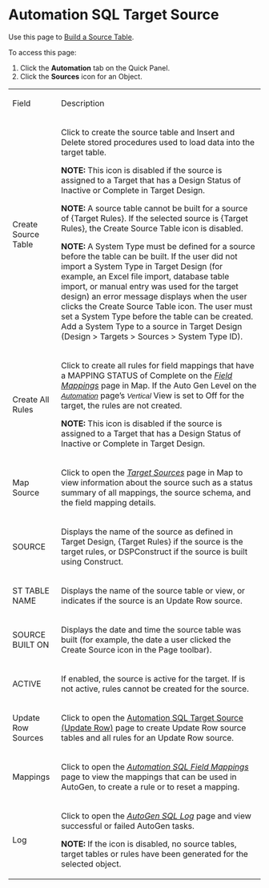 # Automation SQL Target Source

<div class="use">

Use this page to [Build a Source
Table](../Use_Cases/Build_Source_Tables.htm).

</div>

To access this page:

1.  Click the **Automation** tab on the Quick Panel.
2.  Click the **Sources** icon for an Object.

<table>
<tbody>
<tr class="odd">
<td><p>Field</p></td>
<td><p>Description</p></td>
</tr>
<tr class="even">
<td><p>Create Source Table</p></td>
<td><p>Click to create the source table and Insert and Delete stored procedures used to load data into the target table.</p>
<p><strong>NOTE:</strong> This icon is disabled if the source is assigned to a Target that has a Design Status of Inactive or Complete in Target Design.</p>
<p><strong>NOTE:</strong> A source table cannot be built for a source of {Target Rules}. If the selected source is {Target Rules}, the Create Source Table icon is disabled.</p>
<p><strong>NOTE:</strong> A System Type must be defined for a source before the table can be built. If the user did not import a System Type in Target Design (for example, an Excel file import, database table import, or manual entry was used for the target design) an error message displays when the user clicks the Create Source Table icon. The user must set a System Type before the table can be created. Add a System Type to a source in Target Design (Design &gt; Targets &gt; Sources &gt; System Type ID).</p></td>
</tr>
<tr class="odd">
<td><p>Create All Rules</p></td>
<td><p>Click to create all rules for field mappings that have a MAPPING STATUS of Complete on the <span style="font-style: italic;"><a href="../../Map/Page_Desc/Field_Mappings_H.htm">Field Mappings</a></span> page in Map. If the Auto Gen Level on the <span style="font-size: 11.0pt;font-family: Arial, sans-serif;font-style: italic;"><a href="Automation_page.htm#Automation_V">Automation</a></span> page’s <span style="font-size: 11.0pt;font-family: Arial, sans-serif;font-style: italic;">Vertical</span> View is set to Off for the target, the rules are not created.</p>
<p><strong>NOTE:</strong> This icon is disabled if the source is assigned to a Target that has a Design Status of Inactive or Complete in Target Design.</p></td>
</tr>
<tr class="even">
<td><p>Map Source</p></td>
<td><p>Click to open the <a href="../../Map/Page_Desc/Target_Sources_H_Map.htm"><span style="font-style: italic;">Target Sources</span></a> page in Map to view information about the source such as a status summary of all mappings, the source schema, and the field mapping details.</p></td>
</tr>
<tr class="odd">
<td><p>SOURCE</p></td>
<td><p>Displays the name of the source as defined in Target Design, {Target Rules} if the source is the target rules, or DSPConstruct if the source is built using Construct.</p></td>
</tr>
<tr class="even">
<td><p>ST TABLE NAME</p></td>
<td><p>Displays the name of the source table or view, or indicates if the source is an Update Row source.</p></td>
</tr>
<tr class="odd">
<td><p>SOURCE BUILT ON</p></td>
<td><p>Displays the date and time the source table was built (for example, the date a user clicked the Create Source icon in the Page toolbar).</p></td>
</tr>
<tr class="even">
<td><p>ACTIVE</p></td>
<td><p>If enabled, the source is active for the target. If is not active, rules cannot be created for the source.</p></td>
</tr>
<tr class="odd">
<td><p>Update Row Sources</p></td>
<td><p>Click to open the <a href="Automation_SQL_Target_Source_Update_Row.htm">Automation SQL Target Source (Update Row)</a> page to create Update Row source tables and all rules for an Update Row source.</p></td>
</tr>
<tr class="even">
<td><p>Mappings</p></td>
<td><p>Click to open the <em><a href="Automation_SQL_Field_Mappings_H.htm">Automation SQL Field Mappings</a></em> page to view the mappings that can be used in AutoGen, to create a rule or to reset a mapping.</p></td>
</tr>
<tr class="odd">
<td><p>Log</p></td>
<td><p>Click to open the <span style="font-style: italic;"><a href="AutoGen_SQL_Log.htm">AutoGen SQL Log</a></span> page and view successful or failed AutoGen tasks.</p>
<p><strong>NOTE:</strong> If the icon is disabled, no source tables, target tables or rules have been generated for the selected object.</p></td>
</tr>
</tbody>
</table>

